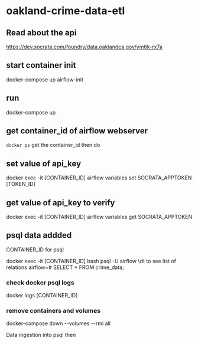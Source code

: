 # oakland-crime-data-etl

## Read about the api
https://dev.socrata.com/foundry/data.oaklandca.gov/ym6k-rx7a 


## start container init

docker-compose up airflow-init

## run 
docker-compose up 

## get container_id of airflow webserver
```docker ps```
get the container_id
then do

## set value of api_key
docker exec -it [CONTAINER_ID] airflow variables set SOCRATA_APPTOKEN [TOKEN_ID]

## get value of api_key to verify
docker exec -it [CONTAINER_ID] airflow variables get SOCRATA_APPTOKEN


<!-- ## set value of api_key
docker-compose run --rm webserver airflow variables --set SOCRATA_APPTOKEN value

 -->



## psql data addded
CONTAINER_ID for psql 

docker exec -it [CONTAINER_ID] bash
psql -U airflow
\dt to see list of relations 
airflow=# SELECT * FROM crime_data;



### check docker psql logs
docker logs [CONTAINER_ID]



### remove containers and volumes 
docker-compose down --volumes --rmi all





Data ingestion into psql
then 